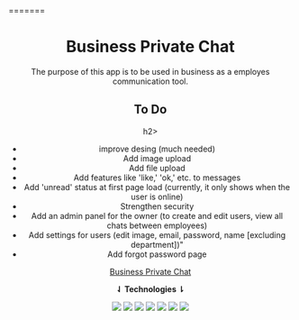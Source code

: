 
=======


<div align="center">
<h1>Business Private Chat</h1>

The purpose of this app is to be used in business as a employes communication tool.

<h2>To Do</h2>h2>

- improve desing (much needed)
- Add image upload
- Add file upload
- Add features like 'like,' 'ok,' etc. to messages
- Add 'unread' status at first page load (currently, it only shows when the user is online)
- Strengthen security
- Add an admin panel for the owner (to create and edit users, view all chats between employees)
- Add settings for users (edit image, email, password, name [excluding department])"
- Add forgot password page

[Business Private Chat](https://chatapp.mustafakenlic.dev)


**⇃ Technologies ⇂**

![](https://img.shields.io/badge/C%23-512BD4?style=for-the-badge&logo=csharp&logoColor=white)   ![](https://img.shields.io/badge/Asp.Net-512BD4?style=for-the-badge&logo=dotnet&logoColor=white)   ![](https://img.shields.io/badge/HTML5-E34F26?style=for-the-badge&logo=html5&logoColor=white)   ![](https://img.shields.io/badge/CSS3-1572B6?style=for-the-badge&logo=css3&logoColor=white)   ![](https://img.shields.io/badge/JavaScript-F7DF1E?style=for-the-badge&logo=javascript&logoColor=black)   ![](https://img.shields.io/badge/Ecma%20Script-F7DF1E?style=for-the-badge&logo=javascript&logoColor=black)   ![](https://img.shields.io/badge/Microsoft_SQL_Server-CC2927?style=for-the-badge&logo=microsoft-sql-server&logoColor=white)
</div>

